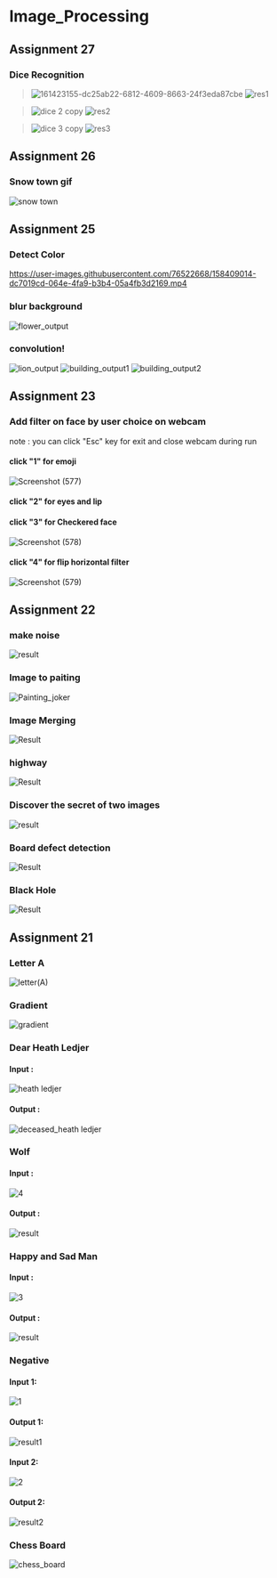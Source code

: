 # Image_Processing

## Assignment 27
### Dice Recognition
>![161423155-dc25ab22-6812-4609-8663-24f3eda87cbe](https://user-images.githubusercontent.com/76522668/161424034-8df54565-2c37-4e85-9ffe-04933e4c8400.jpg)
![res1](https://user-images.githubusercontent.com/76522668/161424110-f0621987-4398-46b2-9e2d-5cd30c70f3a7.jpg)

>![dice 2 copy](https://user-images.githubusercontent.com/76522668/161424122-76811679-e97e-4f26-bdde-4056d86be4d3.jpg)
![res2](https://user-images.githubusercontent.com/76522668/161423971-bec0cddc-cc1e-4c49-92b1-c6e9a8449058.jpg)

>![dice 3 copy](https://user-images.githubusercontent.com/76522668/161424039-91366f59-0b43-4d23-8b60-7544a6efd00a.jpg)
![res3](https://user-images.githubusercontent.com/76522668/161423948-285007a5-d8b9-47cb-b193-65790a408ca8.jpg)

## Assignment 26
### Snow town gif
![snow town](https://user-images.githubusercontent.com/76522668/159688067-6e4180e5-7823-44b6-a36d-b1557331f853.gif)

## Assignment 25
### Detect Color
https://user-images.githubusercontent.com/76522668/158409014-dc7019cd-064e-4fa9-b3b4-05a4fb3d2169.mp4
### blur background
![flower_output](https://user-images.githubusercontent.com/76522668/158408126-85ab6913-cdf3-4421-94b7-438bb33b3c94.jpg)
### convolution!
![lion_output](https://user-images.githubusercontent.com/76522668/158407667-6e072715-d9e7-4d20-8ed5-2406ad9c0ee1.jpg) 
![building_output1](https://user-images.githubusercontent.com/76522668/158407967-170a14f7-69b9-49b9-825f-b16f4fa2630a.jpg)
![building_output2](https://user-images.githubusercontent.com/76522668/158407986-301ad836-4e34-4f93-919d-8ba062ea293f.jpg)

## Assignment 23
### Add filter on face by user choice on webcam
note : you can click "Esc" key for exit and close webcam during run
#### click "1" for emoji
![Screenshot (577)](https://user-images.githubusercontent.com/76522668/158025308-af05da62-5a2b-44da-b3fd-322fb0c0abb5.png)
#### click "2" for eyes and lip

#### click "3" for Checkered face
![Screenshot (578)](https://user-images.githubusercontent.com/76522668/158025322-a8f3cc3f-8968-4905-9ad5-656d9b7492e7.png)
#### click "4" for flip horizontal filter
![Screenshot (579)](https://user-images.githubusercontent.com/76522668/158025332-0b5b53b5-0e4d-49b7-b537-cfa7bf1961e6.png)

## Assignment 22
### make noise
![result](https://user-images.githubusercontent.com/76522668/157512526-d57d1131-b90f-4155-9b0b-3e6f8a533c11.jpg)
### Image to paiting
![Painting_joker](https://user-images.githubusercontent.com/76522668/157511900-d89a216e-b401-4c51-a0f5-e33e80fdb345.jpg)
### Image Merging
![Result](https://user-images.githubusercontent.com/76522668/157511492-a02f640b-7aad-4bdd-9e34-6f31ec99c0c3.jpg)
### highway
![Result](https://user-images.githubusercontent.com/76522668/157511409-a11eefde-5572-4f82-80df-c3fd3f9d6111.jpg)
### Discover the secret of two images
![result](https://user-images.githubusercontent.com/76522668/157511264-38d67338-a19c-413a-b564-ffc0ea57ce3d.jpg)
### Board defect detection
![Result](https://user-images.githubusercontent.com/76522668/157511126-e84b8fac-b892-4890-9afb-fb56b590ada5.jpg)
### Black Hole
![Result](https://user-images.githubusercontent.com/76522668/157510870-c995c668-1d73-4d69-8d15-0a6da7ea23ad.jpg)

## Assignment 21
### Letter A
![letter(A)](https://user-images.githubusercontent.com/76522668/156942465-4a4b8d22-8b7d-448b-a4c6-6204729545ff.jpg)

### Gradient
![gradient](https://user-images.githubusercontent.com/76522668/156942503-7cc99df2-d50b-4145-9a99-758e8721814a.jpg)

### Dear Heath Ledjer
#### Input :
![heath ledjer](https://user-images.githubusercontent.com/76522668/156942543-b148c521-f4dc-4f71-a943-dd78be6a810c.jpg)
#### Output :
![deceased_heath ledjer](https://user-images.githubusercontent.com/76522668/156942567-1c7633aa-5701-47a4-8a4f-3509034339d7.jpg)

### Wolf
#### Input :
![4](https://user-images.githubusercontent.com/76522668/156942595-0ed4ac7a-b879-467c-9ef9-47d3eb1a592a.jpg)
#### Output :
![result](https://user-images.githubusercontent.com/76522668/156942602-052f75e6-e0d0-4d2e-9b06-ae4fbc87e98a.jpg)

### Happy and Sad Man
#### Input :
![3](https://user-images.githubusercontent.com/76522668/156942646-5f86f349-0440-4b8b-a7fb-2c8857ef0161.jpg)
#### Output :
![result](https://user-images.githubusercontent.com/76522668/156942649-4571cc9e-bcf3-400f-9c77-1b9e40cb6910.jpg)

### Negative
#### Input 1:
![1](https://user-images.githubusercontent.com/76522668/156942675-f324cfb3-e592-42ae-9be5-4b7ec656eefc.jpg)
#### Output 1:
![result1](https://user-images.githubusercontent.com/76522668/156942681-f9a94f0d-5138-440b-bbef-350d729cddf4.jpg)
#### Input 2:
![2](https://user-images.githubusercontent.com/76522668/156942676-1f30dcdc-f272-439f-9a55-1fb8064b3ffd.jpg)
#### Output 2:
![result2](https://user-images.githubusercontent.com/76522668/156942686-b1f1ca64-fb6f-4d2e-817c-15d403d2645b.jpg)

### Chess Board
![chess_board](https://user-images.githubusercontent.com/76522668/156942697-77aead53-af99-4268-a028-8338f9938c84.jpg)
